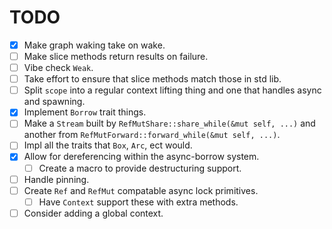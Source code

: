 # TODO

- [x] Make graph waking take on wake.
- [ ] Make slice methods return results on failure.
- [ ] Vibe check `Weak`.
- [ ] Take effort to ensure that slice methods match those in std lib.
- [ ] Split `scope` into a regular context lifting thing and one that handles async and spawning.
- [x] Implement `Borrow` trait things.
- [ ] Make a `Stream` built by `RefMutShare::share_while(&mut self, ...)` and another from `RefMutForward::forward_while(&mut self, ...)`.
- [ ] Impl all the traits that `Box`, `Arc`, ect would.
- [x] Allow for dereferencing within the async-borrow system.
    - [ ] Create a macro to provide destructuring support.
- [ ] Handle pinning.
- [ ] Create `Ref` and `RefMut` compatable async lock primitives.
    - [ ] Have `Context` support these with extra methods.
- [ ] Consider adding a global context.